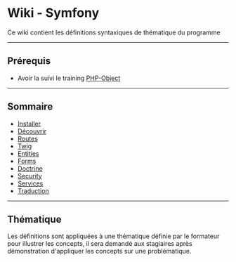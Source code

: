 # Wiki - Symfony

Ce wiki contient les définitions syntaxiques de thématique du programme

___

## Prérequis

* Avoir la suivi le training [PHP-Object](https://github.com/seeren-training/PHP-Object)

___

## Sommaire

* [Installer](https://github.com/seeren-training/Symfony/wiki/01)
* [Découvrir](https://github.com/seeren-training/Symfony/wiki/02)
* [Routes](https://github.com/seeren-training/Symfony/wiki/03)
* [Twig](https://github.com/seeren-training/Symfony/wiki/04)
* [Entities](https://github.com/seeren-training/Symfony/wiki/05)
* [Forms](https://github.com/seeren-training/Symfony/wiki/06)
* [Doctrine](https://github.com/seeren-training/Symfony/wiki/07)
* [Security](https://github.com/seeren-training/Symfony/wiki/08)
* [Services](https://github.com/seeren-training/Symfony/wiki/09)
* [Traduction](https://github.com/seeren-training/Symfony/wiki/10)

___

## Thématique

Les définitions sont appliquées à une thématique définie par le formateur pour illustrer les concepts, il sera demandé aux stagiaires après démonstration d'appliquer les concepts sur une problématique.
